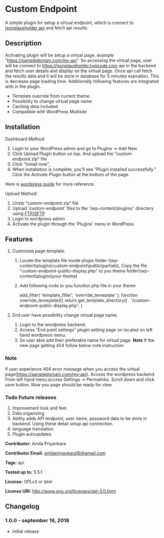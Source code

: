 # Custom Endpoint #

A simple plugin for setup a virtual endpoint, which is connect to [jsonplaceholder api](https://jsonplaceholder.typicode.com) and fetch api results.

## Description ##

Activating plugin will be setup a virtual page, example "https://sampledomain.com/my-api". So accessing the virtual page, user will be connect to https://jsonplaceholder.typicode.com api in the backend and fetch user details and display on the virtual page. Once api call fetch the results data and it will be store in database for 5 minutes expiration. This is decrease page loading time. Additionally following features are integrated with in the plugin.

* Template override from current theme.
* Possibility to change virtual page name
* Caching data included
* Compatible with WordPress Multisite

## Installation ##
Dashboard Method:

1. Login to your WordPress admin and go to Plugins -> Add New
2. Click Upload Plugin button on top. And upload the "custom-endpoint.zip" file
3. Click "Install now",
4. When installation is complete, you’ll see “Plugin installed successfully.” Click the Activate Plugin button at the bottom of the page.

Here is [wordpress guide](https://wordpress.org/support/article/managing-plugins/#manual-upload-via-wordpress-admin) for more reference.

Upload Method:

1. Unzip "custom-endpoint.zip" file
2. Upload 'custom-endpoint' files to the '/wp-content/plugins/' directory using [FTP/SFTP](https://help.one.com/hc/en-us/articles/115005585709-How-do-I-connect-to-an-SFTP-server-with-FileZilla-)
3. Login to wordpress admin
4. Activate the plugin through the 'Plugins' menu in WordPress


## Features ##

1. Customize page template.
    1. Locate the template file inside plugin folder (\wp-content\plugins\custom-endpoint\public\partials), Copy the file "custom-endpoint-public-display.php" to you theme folder(\wp-content\plugins\your-theme)
    2. Add following code to you function.php file in your theme
        
        add_filter( 'template_filter', 'override_temeplate' );
        function override_temeplate(){
            return get_template_directory() . '/custom-endpoint-public-display.php';
        }

2. End user have possibility change virtual page name. 
    1. Login to the wordpress backend.  
    2. Access "End point settings" plugin setting page on located on left hand wordpress menu.
    3. So user able add their preferable name for virtual page. **Note** If the new page getting 404 follow below note instruction


### Note ###
If user experience 404 error message when you access the virtual page(https://sampledomain.com/my-api). Access the wordpress backend. From left hand menu access Settings -> Permalinks. Scroll down and click save button. Now you page should be ready for view.

### Todo Future releases ###
1. Improvement look and feel.
2. Data organizing
3. Ability adds API endpoint, user name, password data to be store in backend. Using these detail setup api connection.
4. language translation
5. Plugin autoupdates


**Contributor:** Amila Priyankara

**Contributor Email:** amilapriyankara16@gmail.com

**Tags:** api

**Tested up to:**  5.5.1

**License:** GPLv3 or later

**License URI:** http://www.gnu.org/licenses/gpl-3.0.html

## Changelog ##

### 1.0.0 - september 16, 2018 ###
* Initial release
